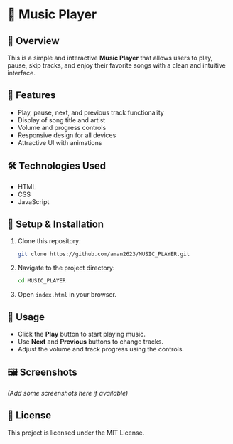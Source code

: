 # 🎵 Music Player  

## 📌 Overview  
This is a simple and interactive **Music Player** that allows users to play, pause, skip tracks, and enjoy their favorite songs with a clean and intuitive interface.  

## 🚀 Features  
- Play, pause, next, and previous track functionality  
- Display of song title and artist  
- Volume and progress controls  
- Responsive design for all devices  
- Attractive UI with animations  

## 🛠 Technologies Used  
- HTML  
- CSS  
- JavaScript  

## 🔧 Setup & Installation  
1. Clone this repository:  
   ```sh
   git clone https://github.com/aman2623/MUSIC_PLAYER.git
   ```  
2. Navigate to the project directory:  
   ```sh
   cd MUSIC_PLAYER
   ```  
3. Open `index.html` in your browser.  

## 📜 Usage  
- Click the **Play** button to start playing music.  
- Use **Next** and **Previous** buttons to change tracks.  
- Adjust the volume and track progress using the controls.  

## 🖼 Screenshots  
_(Add some screenshots here if available)_  

## 📜 License  
This project is licensed under the MIT License.  
